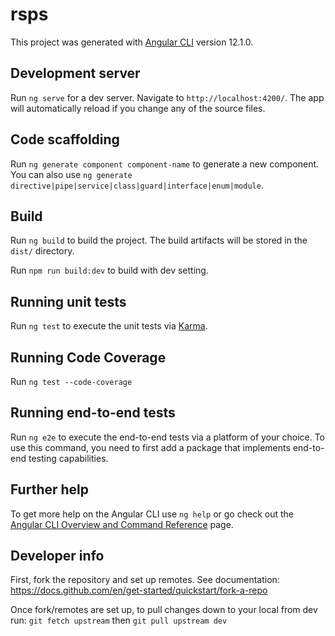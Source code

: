 # rsps

This project was generated with [Angular CLI](https://github.com/angular/angular-cli) version 12.1.0.

## Development server

Run `ng serve` for a dev server. Navigate to `http://localhost:4200/`. The app will automatically reload if you change any of the source files.

## Code scaffolding

Run `ng generate component component-name` to generate a new component. You can also use `ng generate directive|pipe|service|class|guard|interface|enum|module`.

## Build

Run `ng build` to build the project. The build artifacts will be stored in the `dist/` directory.

Run `npm run build:dev` to build with dev setting.

## Running unit tests

Run `ng test` to execute the unit tests via [Karma](https://karma-runner.github.io).

## Running Code Coverage

Run `ng test --code-coverage`

## Running end-to-end tests

Run `ng e2e` to execute the end-to-end tests via a platform of your choice. To use this command, you need to first add a package that implements end-to-end testing capabilities.

## Further help

To get more help on the Angular CLI use `ng help` or go check out the [Angular CLI Overview and Command Reference](https://angular.io/cli) page.

## Developer info

First, fork the repository and set up remotes. See documentation:
https://docs.github.com/en/get-started/quickstart/fork-a-repo

Once fork/remotes are set up, to pull changes down to your local from dev run:
`git fetch upstream`
then
`git pull upstream dev`
